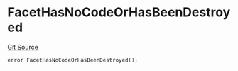 # FacetHasNoCodeOrHasBeenDestroyed
[Git Source](https://github.com/thrackle-io/tron/blob/5b7fc1e99a9efe7cd4509a3bd8aa91769d651104/src/client/token/handler/diamond/HandlerDiamond.sol)


```solidity
error FacetHasNoCodeOrHasBeenDestroyed();
```

